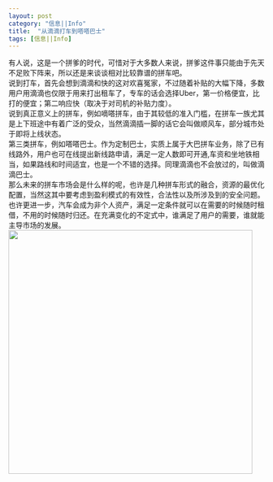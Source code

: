 ```yaml
---
layout: post
category: "信息||Info"
title:  "从滴滴打车到嗒嗒巴士"
tags: [信息||Info] 
---
```

有人说，这是一个拼爹的时代，可惜对于大多数人来说，拼爹这件事只能由于先天不足败下阵来，所以还是来谈谈相对比较靠谱的拼车吧。      
说到打车，首先会想到滴滴和快的这对欢喜冤家，不过随着补贴的大幅下降，多数用户用滴滴也仅限于用来打出租车了，专车的话会选择Uber，第一价格便宜，比打的便宜；第二响应快（取决于对司机的补贴力度）。      
说到真正意义上的拼车，例如嘀嗒拼车，由于其较低的准入门槛，在拼车一族尤其是上下班途中有着广泛的受众，当然滴滴插一脚的话它会叫做顺风车，部分城市处于即将上线状态。      
第三类拼车，例如嗒嗒巴士。作为定制巴士，实质上属于大巴拼车业务，除了已有线路外，用户也可在线提出新线路申请，满足一定人数即可开通,车资和坐地铁相当，如果路线和时间适宜，也是一个不错的选择。同理滴滴也不会放过的，叫做滴滴巴士。      
那么未来的拼车市场会是什么样的呢，也许是几种拼车形式的融合，资源的最优化配置，当然这其中要考虑到盈利模式的有效性，合法性以及所涉及到的安全问题。也许更进一步，汽车会成为非个人资产，满足一定条件就可以在需要的时候随时租借，不用的时候随时归还。在充满变化的不定式中，谁满足了用户的需要，谁就能主导市场的发展。      
<img src="http://y3.ifengimg.com/haina/2015_09/c61a1eee7ebca2b.jpg" width=480px>         

    
   
